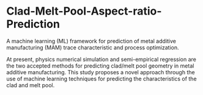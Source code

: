 # Clad-Melt-Pool-Aspect-ratio-Prediction

A machine learning (ML) framework for prediction of metal additive manufacturing (MAM) trace characteristic and process optimization.

At present, physics numerical simulation and semi-empirical regression are the two accepted methods for predicting clad/melt pool geometry in metal additive manufacturing. This study proposes a novel approach through the use of machine learning techniques for predicting the characteristics of the clad and melt pool.
